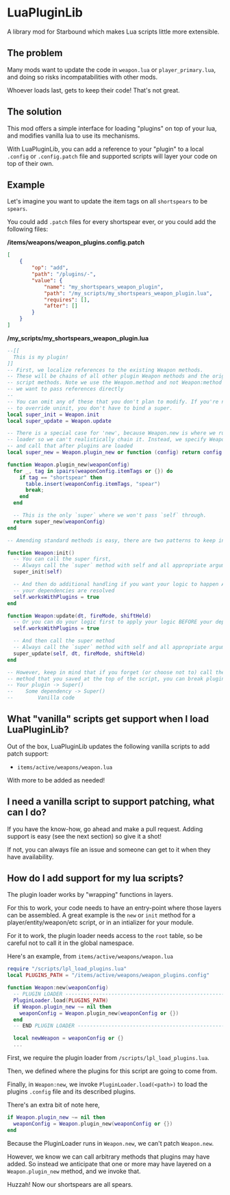 # LuaPluginLib
A library mod for Starbound which makes Lua scripts little more extensible.


## The problem

Many mods want to update the code in `weapon.lua` or `player_primary.lua`, and doing so risks incompatabilities with other mods.

Whoever loads last, gets to keep their code! That's not great.


## The solution

This mod offers a simple interface for loading "plugins" on top of your lua, and modifies vanilla lua to use its mechanisms.

With LuaPluginLib, you can add a reference to your "plugin" to a local `.config` or `.config.patch` file and supported scripts will layer your code on top of their own.


## Example

Let's imagine you want to update the item tags on all `shortspears` to be `spears`.

You could add `.patch` files for every shortspear ever, or you could add the following files:

**/items/weapons/weapon_plugins.config.patch**
```json
[
    {
        "op": "add",
        "path": "/plugins/-",
        "value": {
            "name": "my_shortspears_weapon_plugin",
            "path": "/my_scripts/my_shortspears_weapon_plugin.lua",
            "requires": [],
            "after": []
        }
    }
]
```

**/my_scripts/my_shortspears_weapon_plugin.lua**
```lua
--[[
  This is my plugin!
]]
-- First, we localize references to the existing Weapon methods.
-- These will be chains of all other plugin Weapon methods and the original Weapon
-- script methods. Note we use the Weapon.method and not Weapon:method forms because
-- we want to pass references directly
--
-- You can omit any of these that you don't plan to modify. If you're not going
-- to override uninit, you don't have to bind a super.
local super_init = Weapon.init
local super_update = Weapon.update

-- There is a special case for 'new', because Weapon.new is where we run the plugin
-- loader so we can't realistically chain it. Instead, we specify Weapon:plugin_new
-- and call that after plugins are loaded
local super_new = Weapon.plugin_new or function (config) return config end

function Weapon.plugin_new(weaponConfig)
  for _, tag in ipairs(weaponConfig.itemTags or {}) do
    if tag == "shortspear" then
      table.insert(weaponConfig.itemTags, "spear")
      break;
    end
  end

  -- This is the only `super` where we won't pass `self` through.
  return super_new(weaponConfig)
end

-- Amending standard methods is easy, there are two patterns to keep in mind:

function Weapon:init()
  -- You can call the super first,
  -- Always call the `super` method with self and all appropriate arguments
  super_init(self)

  -- And then do additional handling if you want your logic to happen AFTER
  -- your dependencies are resolved
  self.worksWithPlugins = true
end

function Weapon:update(dt, fireMode, shiftHeld)
  -- Or you can do your logic first to apply your logic BEFORE your dependencies.
  self.worksWithPlugins = true

  -- And then call the super method
  -- Always call the `super` method with self and all appropriate arguments.
  super_update(self, dt, fireMode, shiftHeld)
end

-- However, keep in mind that if you forget (or choose not to) call the `super`
-- method that you saved at the top of the script, you can break plugin chaining.
-- Your plugin -> Super()
--    Some dependency -> Super()
--        Vanilla code
```

## What "vanilla" scripts get support when I load LuaPluginLib?

Out of the box, LuaPluginLib updates the following vanilla scripts to add patch support:

- `items/active/weapons/weapon.lua`

With more to be added as needed!


## I need a vanilla script to support patching, what can I do?

If you have the know-how, go ahead and make a pull request. Adding support is easy (see the next section) so give it a shot!

If not, you can always file an issue and someone can get to it when they have availability.


## How do I add support for my lua scripts?

The plugin loader works by "wrapping" functions in layers.

For this to work, your code needs to have an entry-point where those layers can be assembled. A great example is the `new` or `init` method for a player/entity/weapon/etc script, or in an intializer for your module.

For it to work, the plugin loader needs access to the `root` table, so be careful not to call it in the global namespace.

Here's an example, from `items/active/weapons/weapon.lua`

```lua
require "/scripts/lpl_load_plugins.lua"
local PLUGINS_PATH = "/items/active/weapons/weapon_plugins.config"

function Weapon:new(weaponConfig)
  -- PLUGIN LOADER ------------------------------------------------------------
  PluginLoader.load(PLUGINS_PATH)
  if Weapon.plugin_new ~= nil then
    weaponConfig = Weapon.plugin_new(weaponConfig or {})
  end
  -- END PLUGIN LOADER --------------------------------------------------------

  local newWeapon = weaponConfig or {}
  ...
```

First, we require the plugin loader from `/scripts/lpl_load_plugins.lua`.

Then, we defined where the plugins for this script are going to come from.

Finally, in `Weapon:new`, we invoke `PluginLoader.load(<path>)` to load the plugins `.config` file and its described plugins.

There's an extra bit of note here,
```lua
if Weapon.plugin_new ~= nil then
  weaponConfig = Weapon.plugin_new(weaponConfig or {})
end
```

Because the PluginLoader runs in `Weapon.new`, we can't patch `Weapon.new`.

However, we know we can call arbitrary methods that plugins may have added. So instead we anticipate that one or more may have layered on a `Weapon.plugin_new` method, and we invoke that.

Huzzah! Now our shortspears are all spears.
